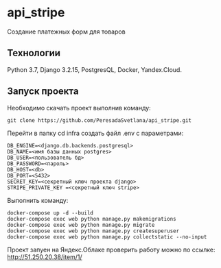 # api_stripe
Создание платежных форм для товаров
## **Технологии**

Python 3.7, Django 3.2.15, PostgresQL, Docker, Yandex.Cloud.

## **Запуск проекта**

Необхoдимо скачать проект выполнив команду:

```
git clone https://github.com/PeresadaSvetlana/api_stripe.git
```

Перейти в папку cd infra cоздать файл .env с параметрами:

```
DB_ENGINE=<django.db.backends.postgresql>
DB_NAME=<имя базы данных postgres>
DB_USER=<пользователь бд>
DB_PASSWORD=<пароль>
DB_HOST=<db>
DB_PORT=<5432>
SECRET_KEY=<секретный ключ проекта django>
STRIPE_PRIVATE_KEY =<секретный ключ stripe>
```
Выполнить команду:

```
docker-compose up -d --build
docker-compose exec web python manage.py makemigrations
docker-compose exec web python manage.py migrate
docker-compose exec web python manage.py createsuperuser
docker-compose exec web python manage.py collectstatic --no-input

```
Проект запуен на Яндекс.Облаке проверить работу можно по ссылке: http://51.250.20.38/item/1/
